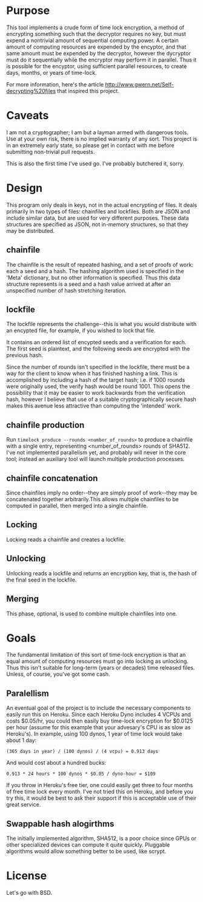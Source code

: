 # Purpose

This tool implements a crude form of time lock encryption, a method of encrypting
something such that the decryptor requires no key, but must expend a nontrivial
amount of sequential computing power. A certain amount of computing resources
are expended by the encyptor, and that same amount must be expended by
the decryptor, however the dycryptor must do it sequentially while the encryptor
may perform it in parallel. Thus it is possible for the encyptor, using sufficient
parallel resources, to create days, months, or years of time-lock.

For more information, here's the article http://www.gwern.net/Self-decrypting%20files
that inspired this project.


# Caveats

I am not a cryptographer; I am but a layman armed with dangerous tools. Use
at your own risk, there is no implied warranty of any sort. This project is in
an extremely early state, so please get in contact with me before submitting
non-trivial pull requests.

This is also the first time I've used go. I've probably butchered it, sorry.


# Design

This program only deals in keys, not in the actual encrypting of files. It deals
primarily in two types of files: chainfiles and lockfiles. Both are JSON and
include similar data, but are used for very different purposes. These data
structures are specified as JSON, not in-memory structures, so that they may
be distributed.



## chainfile

The chainfile is the result of repeated hashing, and a set of proofs of work:
each a seed and a hash. The hashing algorithm used is specified in the 'Meta'
dictionary, but no other information is specified. Thus this data structure
represents is a seed and a hash value arrived at after an unspecified number
of hash stretching iteration.

## lockfile

The lockfile represents the challenge--this is what you would distribute with
an encypted file, for example, if you wished to lock that file.

It contains an ordered list of encypted seeds and a verification for each. The
first seed is plaintext, and the following seeds are encrypted with the previous
hash.

Since the number of rounds isn't specified in the lockfile, there must be a way
for the client to know when it has finished hashing a link. This is accomplished
by including a hash of the target hash; i.e. if 1000 rounds were originally
used, the verify hash would be round 1001. This opens the possibility that it
may be easier to work backwards from the verification hash, however I believe
that use of a suitable cryptographically secure hash makes this avenue less
attractive than computing the 'intended' work.


## chainfile production

Run `timelock produce --rounds <number_of_rounds>` to produce a chainfile with
a single entry, representing <number_of_rounds> rounds of SHA512. I've not
implemented parallelism yet, and probably will never in the core tool; instead
an auxiliary tool will launch multiple production processes.


## chainfile concatenation

Since chainfiles imply no order--they are simply proof of work--they may be
concatenated together arbitrarily.This allows multiple chainfiles to be
computed in parallel, then merged into a single chainfile.


## Locking

Locking reads a chainfile and creates a lockfile.


## Unlocking

Unlocking reads a lockfile and returns an encryption key, that is, the
hash of the final seed in the lockfile.


## Merging

This phase, optional, is used to combine multiple chainfiles into one. 

# Goals

The fundamental limitation of this sort of time-lock encryption is that an
equal amount of computing resources must go into locking as unlocking. Thus
this isn't suitable for long-term (years or decades) time released files.
Unless, of course, you've got some cash.

## Paralellism

An eventual goal of the project is to include the necessary components to easily
run this on Heroku. Since each Heroku Dyno includes 4 VCPUs and costs $0.05/hr,
you could then easily buy time-lock encryption for $0.0125 per hour (assume for
this example that your advesary's CPU is as slow as Heroku's). In example, using
100 dynos, 1 year of time lock would take about 1 day:

    (365 days in year) / (100 dynos) / (4 vcpu) = 0.913 days


And would cost about a hundred bucks:

    0.913 * 24 hours * 100 dynos * $0.05 / dyno-hour = $109


If you throw in Heroku's free tier, one could easily get three to four months
of free time lock every month. I've not tried this on Heroku, and before you
try this, it would be best to ask their support if this is acceptable use of
their great service.


## Swappable hash alogirthms

The initially implemented algorithm, SHA512, is a poor choice since GPUs or
other specialized devices can compute it quite quickly. Pluggable algorithms
would allow something better to be used, like scrypt.


# License

Let's go with BSD.
